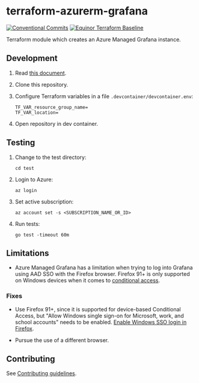 # terraform-azurerm-grafana

[![Conventional Commits](https://img.shields.io/badge/Conventional%20Commits-1.0.0-yellow.svg)](https://conventionalcommits.org)
[![Equinor Terraform Baseline](https://img.shields.io/badge/Equinor%20Terraform%20Baseline-1.0.0-blueviolet)](https://github.com/equinor/terraform-baseline)

Terraform module which creates an Azure Managed Grafana instance.

## Development

1. Read [this document](https://code.visualstudio.com/docs/devcontainers/containers).

1. Clone this repository.

1. Configure Terraform variables in a file `.devcontainer/devcontainer.env`:

    ```env
    TF_VAR_resource_group_name=
    TF_VAR_location=
    ```

1. Open repository in dev container.

## Testing

1. Change to the test directory:

    ```console
    cd test
    ```

1. Login to Azure:

    ```console
    az login
    ```

1. Set active subscription:

    ```console
    az account set -s <SUBSCRIPTION_NAME_OR_ID>
    ```

1. Run tests:

    ```console
    go test -timeout 60m
    ```

## Limitations

- Azure Managed Grafana has a limitation when trying to log into Grafana using AAD SSO with the Firefox browser.
Firefox 91+ is only supported on Windows devices when it comes to [conditional access](https://learn.microsoft.com/en-us/azure/active-directory/conditional-access/concept-conditional-access-conditions#supported-browsers).

### Fixes

- Use Firefox 91+, since it is supported for device-based Conditional Access, but "Allow Windows single sign-on for Microsoft, work, and school accounts" needs to be enabled. [Enable Windows SSO login in Firefox](https://support.mozilla.org/en-US/kb/windows-sso).

- Pursue the use of a different browser.

## Contributing

See [Contributing guidelines](https://github.com/equinor/terraform-baseline/blob/main/CONTRIBUTING.md).

